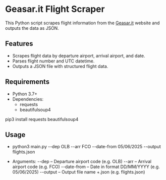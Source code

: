 # Geasar.it Flight Scraper

This Python script scrapes flight information from the
[Geasar.it](https://www.geasar.it/en/flights/all-flights) website and outputs the data
as JSON.

## Features

- Scrapes flight data by departure airport, arrival airport, and date.
- Parses flight number and UTC datetime.
- Outputs a JSON file with structured flight data.

## Requirements

- Python 3.7+
- Dependencies:
  - requests
  - beautifulsoup4

pip3 install requests beautifulsoup4

## Usage

- python3 main.py --dep OLB --arr FCO --date-from 05/06/2025 --output flights.json

- Arguments: --dep – Departure airport code (e.g. OLB) --arr – Arrival airport code
  (e.g. FCO) --date-from – Date in format DD/MM/YYYY (e.g. 05/06/2025) --output – Output
  file name +.json (e.g. flights.json)
